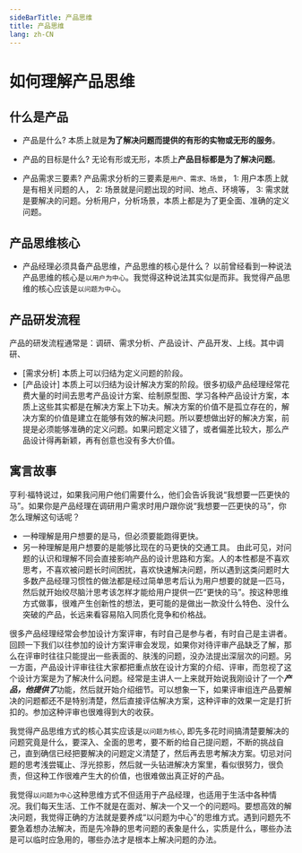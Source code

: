 ```yaml
---
sideBarTitle: 产品思维 
title: 产品思维
lang: zh-CN
---
```


# 如何理解产品思维

## 什么是产品
- 产品是什么? 
本质上就是**为了解决问题而提供的有形的实物或无形的服务**。

- 产品的目标是什么?
无论有形或无形，本质上**产品目标都是为了解决问题**。

- 产品需求三要素?
产品需求分析的三要素是`用户、需求、场景`，
1: 用户本质上就是有相关问题的人，
2: 场景就是问题出现的时间、地点、环境等，
3: 需求就是要解决的问题。分析用户，分析场景，本质上都是为了更全面、准确的定义问题。

## 产品思维核心
- 产品经理必须具备产品思维，产品思维的核心是什么？
以前曾经看到一种说法产品思维的核心是`以用户为中心`。我觉得这种说法其实似是而非。我觉得产品思维的核心应该是`以问题为中心`。



## 产品研发流程
产品的研发流程通常是：调研、需求分析、产品设计、产品开发、上线。其中调研、
- [需求分析] 本质上可以归结为定义问题的阶段。
- [产品设计] 本质上可以归结为设计解决方案的阶段。很多初级产品经理经常花费大量的时间去思考产品设计方案、绘制原型图、学习各种产品设计方案，本质上这些其实都是在解决方案上下功夫。解决方案的价值不是孤立存在的，解决方案的价值是建立在能够有效的解决问题。所以要想做出好的解决方案，前提是必须能够准确的定义问题。如果问题定义错了，或者偏差比较大，那么产品设计得再新颖，再有创意也没有多大价值。


## 寓言故事
亨利·福特说过，如果我问用户他们需要什么，他们会告诉我说“我想要一匹更快的马”。如果你是产品经理在调研用户需求时用户跟你说“我想要一匹更快的马”，你怎么理解这句话呢？
- 一种理解是用户想要的是马，但必须要能跑得更快。
- 另一种理解是用户想要的是能够比现在的马更快的交通工具。
由此可见，对问题的认识和理解不同会直接影响产品的设计思路和方案。人的本性都是不喜欢思考，不喜欢被问题长时间困扰，喜欢快速解决问题，所以遇到这类问题时大多数产品经理习惯性的做法都是经过简单思考后认为用户想要的就是一匹马，然后就开始绞尽脑汁思考该怎样才能给用户提供一匹“更快的马”。按这种思维方式做事，很难产生创新性的想法，更可能的是做出一款没什么特色、没什么突破的产品，长远来看容易陷入同质化竞争和价格战。

很多产品经理经常会参加设计方案评审，有时自己是参与者，有时自己是主讲者。回顾一下我们以往参加的设计方案评审会发现，如果你对待评审产品缺乏了解，那么在评审时往往只能提出一些表面的、肤浅的问题，没办法提出深层次的问题。另一方面，产品设计评审往往大家都把重点放在设计方案的介绍、评审，而忽视了这个设计方案是为了解决什么问题。经常是主讲人一上来就开始说我刚设计了一个***产品，他提供了***功能，然后就开始介绍细节。可以想象一下，如果评审组连产品要解决的问题都还不是特别清楚，然后直接评估解决方案，这种评审的效果一定是打折扣的。参加这种评审也很难得到大的收获。

我觉得产品思维方式的核心其实应该是`以问题为核心`, 即先多花时间搞清楚要解决的问题究竟是什么，要深入、全面的思考，要不断的给自己提问题，不断的挑战自己，直到确信已经把要解决的问题定义清楚了，然后再去思考解决方案。切忌对问题的思考浅尝辄止、浮光掠影，然后就一头钻进解决方案里，看似很努力，很负责，但这种工作很难产生大的价值，也很难做出真正好的产品。

我觉得`以问题为中心`这种思维方式不但适用于产品经理，也适用于生活中各种情况。我们每天生活、工作不就是在面对、解决一个又一个的问题吗。要想高效的解决问题，我觉得正确的方法就是要养成“以问题为中心”的思维方式。遇到问题先不要急着想办法解决，而是先冷静的思考问题的表象是什么，实质是什么，哪些办法是可以临时应急用的，哪些办法才是根本上解决问题的办法。
